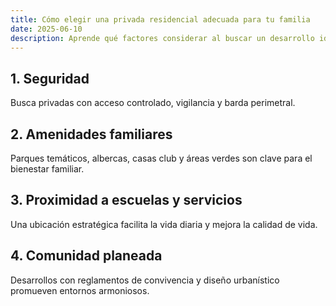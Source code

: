 ```yaml
---
title: Cómo elegir una privada residencial adecuada para tu familia
date: 2025-06-10
description: Aprende qué factores considerar al buscar un desarrollo ideal para vivir o invertir.
---
```


## 1. Seguridad

Busca privadas con acceso controlado, vigilancia y barda perimetral.

## 2. Amenidades familiares

Parques temáticos, albercas, casas club y áreas verdes son clave para el bienestar familiar.

## 3. Proximidad a escuelas y servicios

Una ubicación estratégica facilita la vida diaria y mejora la calidad de vida.

## 4. Comunidad planeada

Desarrollos con reglamentos de convivencia y diseño urbanístico promueven entornos armoniosos.

